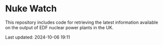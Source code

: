 # Nuke Watch

This repository includes code for retrieving the latest information available on the output of EDF nuclear power plants in the UK.

Last updated: 2024-10-06 19:11